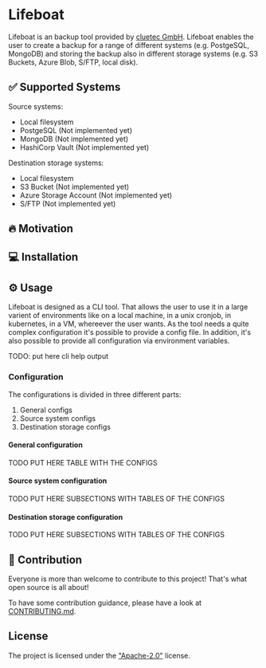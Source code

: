 # Lifeboat

Lifeboat is an backup tool provided by [cluetec GmbH](https://cluetec.de).
Lifeboat enables the user to create a backup for a range of different systems (e.g. PostgeSQL, MongoDB) and storing the backup also in different storage systems (e.g. S3 Buckets, Azure Blob, S/FTP, local disk).

## ✅ Supported Systems

Source systems:

- Local filesystem
- PostgeSQL (Not implemented yet)
- MongoDB (Not implemented yet)
- HashiCorp Vault (Not implemented yet)

Destination storage systems:

- Local filesystem
- S3 Bucket (Not implemented yet)
- Azure Storage Account (Not implemented yet)
- S/FTP (Not implemented yet)

## 🔥 Motivation

## 💻 Installation

## ⚙️ Usage

Lifeboat is designed as a CLI tool. That allows the user to use it in a large varient of environments like on a local machine, in a unix cronjob, in kubernetes, in a VM, whereever the user wants.
As the tool needs a quite complex configuration it's possible to provide a config file. In addition, it's also possible to provide all configuration via environment variables.

TODO: put here cli help output

### Configuration

The configurations is divided in three different parts:
1. General configs
2. Source system configs
3. Destination storage configs

#### General configuration

TODO PUT HERE TABLE WITH THE CONFIGS

#### Source system configuration

TODO PUT HERE SUBSECTIONS WITH TABLES OF THE CONFIGS

#### Destination storage configuration

TODO PUT HERE SUBSECTIONS WITH TABLES OF THE CONFIGS

## 🤝 Contribution

Everyone is more than welcome to contribute to this project! That's what open source is all about!

To have some contribution guidance, please have a look at [CONTRIBUTING.md](CONTRIBUTING.md).

## License

The project is licensed under the ["Apache-2.0"](./LICENSE) license.
